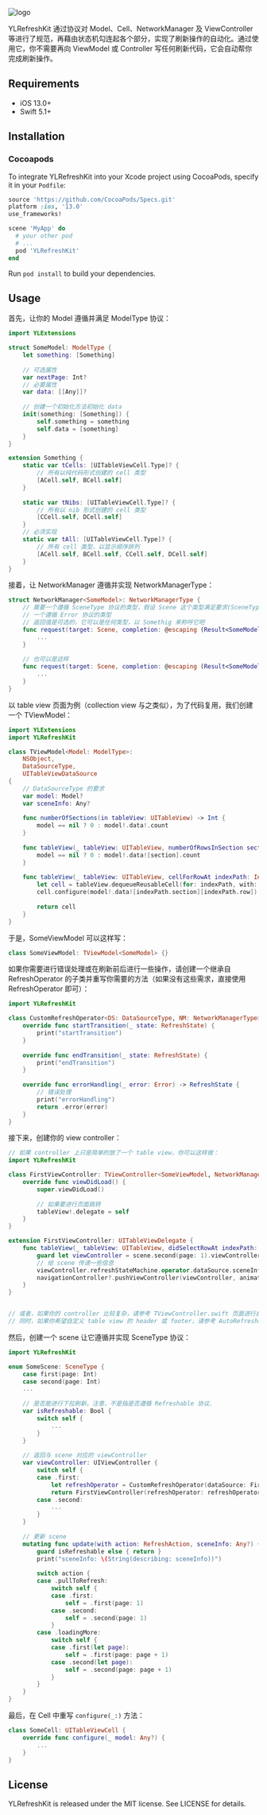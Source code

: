 ![logo](logo.png)

YLRefreshKit 通过协议对 Model、Cell、NetworkManager 及 ViewController 等进行了规范，再藉由状态机勾连起各个部分，实现了刷新操作的自动化。通过使用它，你不需要再向 ViewModel 或 Controller 写任何刷新代码，它会自动帮你完成刷新操作。



## Requirements

* iOS 13.0+
* Swift 5.1+



## Installation

### Cocoapods

To integrate YLRefreshKit into your Xcode project using CocoaPods, specify it in your `Podfile`:

```ruby
source 'https://github.com/CocoaPods/Specs.git'
platform :ios, '13.0'
use_frameworks!

scene 'MyApp' do
  # your other pod
  # ...
  pod 'YLRefreshKit'
end
```

Run `pod install` to build your dependencies.



## Usage

首先，让你的 Model 遵循并满足 ModelType 协议：

```swift
import YLExtensions

struct SomeModel: ModelType {
    let something: [Something]
    
    // 可选属性
    var nextPage: Int?
    // 必要属性
    var data: [[Any]]?
    
    // 创建一个初始化方法初始化 data
    init(something: [Something]) {
        self.something = something
        self.data = [something]
    }
}

extension Something {
    static var tCells: [UITableViewCell.Type]? {
        // 所有以纯代码形式创建的 cell 类型
        [ACell.self, BCell.self]
    }
    
    static var tNibs: [UITableViewCell.Type]? {
        // 所有以 nib 形式创建的 cell 类型
        [CCell.self, DCell.self]
    }
    // 必须实现
    static var tAll: [UITableViewCell.Type]? {
        // 所有 cell 类型，以显示顺序排列
        [ACell.self, BCell.self, CCell.self, DCell.self]
    }
}
```

接着，让 NetworkManager 遵循并实现 NetworkManagerType：

```swift
struct NetworkManager<SomeModel>: NetworkManagerType {
    // 需要一个遵循 SceneType 协议的类型，假设 Scene 这个类型满足要求(SceneType 的介绍在下面)
    // 一个遵循 Error 协议的类型
    // 返回值是可选的，它可以是任何类型，以 Somethig 来称呼它吧
    func request(target: Scene, completion: @escaping (Result<SomeModel, SomeError>) -> Void) {
        ...
    }
    
    // 也可以是这样
    func request(target: Scene, completion: @escaping (Result<SomeModel, SomeError>) -> Void) -> Something {
        ...
    }
}
```

以 table view 页面为例（collection view 与之类似），为了代码复用，我们创建一个 TViewModel：

```swift
import YLExtensions
import YLRefreshKit

class TViewModel<Model: ModelType>:
    NSObject,
    DataSourceType,
    UITableViewDataSource
{
    // DataSourceType 的要求
    var model: Model?
    var sceneInfo: Any?
    
    func numberOfSections(in tableView: UITableView) -> Int {
        model == nil ? 0 : model!.data!.count
    }
    
    func tableView(_ tableView: UITableView, numberOfRowsInSection section: Int) -> Int {
        model == nil ? 0 : model!.data![section].count
    }
    
    func tableView(_ tableView: UITableView, cellForRowAt indexPath: IndexPath) -> UITableViewCell {
        let cell = tableView.dequeueReusableCell(for: indexPath, with: Model.tAll!)
        cell.configure(model!.data![indexPath.section][indexPath.row])
        
        return cell
    }
}
```

于是，SomeViewModel 可以这样写：

```swift
class SomeViewModel: TViewModel<SomeModel> {}
```

如果你需要进行错误处理或在刷新前后进行一些操作，请创建一个继承自 RefreshOperator 的子类并重写你需要的方法（如果没有这些需求，直接使用 RefreshOperator 即可）：

```swift
import YLRefreshKit

class CustomRefreshOperator<DS: DataSourceType, NM: NetworkManagerType>: RefreshOperator<DS, NM> where DS.Model == NM.Model {
    override func startTransition(_ state: RefreshState) {
        print("startTransition")
    }
    
    override func endTransition(_ state: RefreshState) {
        print("endTransition")
    }
    
    override func errorHandling(_ error: Error) -> RefreshState {
        // 错误处理
        print("errorHandling")
        return .error(error)
    }
}
```

接下来，创建你的 view controller：

```swift
// 如果 controller 上只是简单的放了一个 table view，你可以这样做：
import YLRefreshKit

class FirstViewController: TViewController<SomeViewModel, NetworkManager<SomeModel>, CustomRefreshOperator<SomeViewModel, NetworkManager<SomeModel>>> { 
    override func viewDidLoad() {
        super.viewDidLoad()
        
        // 如果要进行页面跳转
        tableView!.delegate = self
    }
}

extension FirstViewController: UITableViewDelegate {
    func tableView(_ tableView: UITableView, didSelectRowAt indexPath: IndexPath) {
        guard let viewController = scene.second(page: 1).viewController as? SecondViewController else { return }
        // 给 scene 传递一些信息
        viewController.refreshStateMachine.operator.dataSource.sceneInfo = "some info"
        navigationController?.pushViewController(viewController, animated: true)
    }
}


// 或者，如果你的 controller 比较复杂，请参考 TViewController.swift 页面进行自定义
// 同时，如果你希望自定义 table view 的 header 或 footer，请参考 AutoRefreshable.swift 页面
```

然后，创建一个 scene 让它遵循并实现 SceneType 协议：

```swift
import YLRefreshKit

enum SomeScene: SceneType {
    case first(page: Int)
    case second(page: Int)
    ...
    
    // 是否能进行下拉刷新。注意，不是指是否遵循 Refreshable 协议.
    var isRefreshable: Bool {
        switch self {
            ...
        }
    }
    
    // 返回与 scene 对应的 viewController
    var viewController: UIViewController {
        switch self {
        case .first:
            let refreshOperator = CustomRefreshOperator(dataSource: FirstViewModel(), networkManager: NetworkManager<FirstModel>(), scene: SomeScene.first(page: 1))
            return FirstViewController(refreshOperator: refreshOperator)
        case .second:
            ...
        }
    }
    
    // 更新 scene
    mutating func update(with action: RefreshAction, sceneInfo: Any?) {
        guard isRefreshable else { return }
        print("sceneInfo: \(String(describing: sceneInfo))")
        
        switch action {
        case .pullToRefresh:
            switch self {
            case .first:
                self = .first(page: 1)
            case .second:
                self = .second(page: 1)
            }
        case .loadingMore:
            switch self {
            case .first(let page):
                self = .first(page: page + 1)
            case .second(let page):
                self = .second(page: page + 1)
            }
        }
    }
}
```

最后，在 Cell 中重写 `configure(_:)` 方法：

```swift
class SomeCell: UITableViewCell {
    override func configure(_ model: Any?) {
        ...
    }
}
```



## License

YLRefreshKit is released under the MIT license. See LICENSE for details.